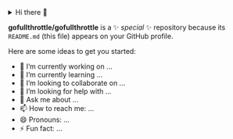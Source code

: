 <details>
  <summary> Hi there 👋 </summary>
  <p>  
  
  ```
  python
  print("hello world!")
  ```
  </p>

</details>


**gofullthrottle/gofullthrottle** is a ✨ _special_ ✨ repository because its `README.md` (this file) appears on your GitHub profile.

Here are some ideas to get you started:

- 🔭 I’m currently working on ...
- 🌱 I’m currently learning ...
- 👯 I’m looking to collaborate on ...
- 🤔 I’m looking for help with ...
- 💬 Ask me about ...
- 📫 How to reach me: ...
- 😄 Pronouns: ...
- ⚡ Fun fact: ...